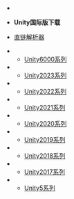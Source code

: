 * [](/ "NoUnityCN")

 *  **Unity国际版下载**
 * [直链解析器](download.iframe.html)
 * - [Unity6000系列](Unity/Unity6000/index)
 * * [Unity2023系列](Unity/Unity2023/index)
 * * [Unity2022系列](Unity/Unity2022/index)
 * * [Unity2021系列](Unity/Unity2021/index)
 * * [Unity2020系列](Unity/Unity2020/index)
 * * [Unity2019系列](Unity/Unity2019/index)
 * * [Unity2018系列](Unity/Unity2018/index)
 * * [Unity2017系列](Unity/Unity2017/index)
 * * [Unity5系列](Unity/Unity5/index)



